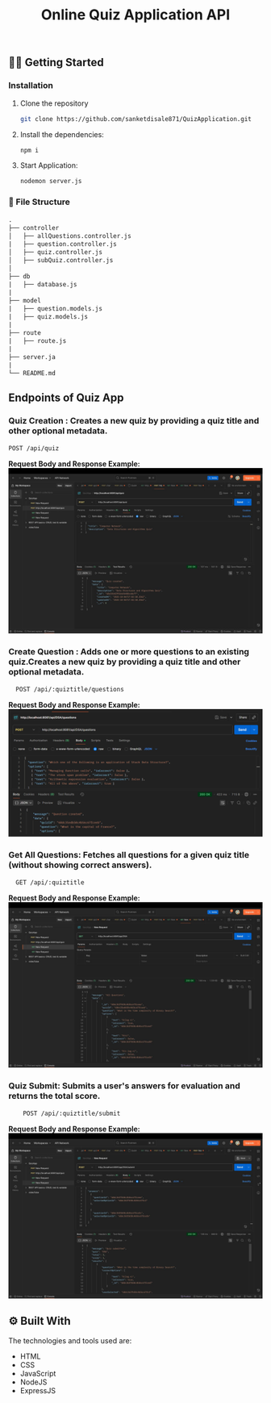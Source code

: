 <!-- PROJECT LOGO -->
<div align="center">
    <!-- <img src="./controllers/logo.png" alt="GlobalEase Logo" width="150"> -->
    <!-- <img src="./public/img/logo.png" alt="GlobalEase Logo" width="150"> -->
  <h1 align="center"><b>Online Quiz Application API</b></h1>

</div>

<!-- ABOUT THE PROJECT -->
<br>

<!-- ## ♾️ Problem Statement

Enhancing Customer Experience in Banking and Finance - Empowering Customers with AI-Driven Financial Insights.

## ♾️ Solution

Citiwise is a personalized financial advisory platform designed to help users make better financial decisions with features like a dual scoring system to monitor credit and financial health, AI-driven spending and saving goals, and personalized investment suggestions based on risk tolerance and income. It enables families to manage all accounts in one place, offering clear visualizations for better financial tracking. Additionally, Citiwise includes innovative tools like citiGPT, an AI financial assistant, a gamified self-paced learning path for financial literacy, and daily learning challenges to encourage user engagement and improve financial management skills. -->

<!-- GETTING STARTED -->

## 🧑‍💻 Getting Started

### Installation

1. Clone the repository

   ```sh
   git clone https://github.com/sanketdisale871/QuizApplication.git
   ```

2. Install the dependencies:

   ```sh
   npm i
   ```

3. Start Application:
   ```sh
   nodemon server.js
   ```

### :file_folder: File Structure

```
.
├── controller
│   ├── allQuestions.controller.js
|   ├── question.controller.js
│   ├── quiz.controller.js
│   ├── subQuiz.controller.js
│
├── db
|   ├── database.js
|
├── model
|   ├── question.models.js
|   ├── quiz.models.js
|
├── route
|   ├── route.js
|
├── server.ja
|
└── README.md
```

<!-- CONTRIBUTING -->

## Endpoints of Quiz App

### Quiz Creation : Creates a new quiz by providing a quiz title and other optional metadata.

```sh
POST /api/quiz
```

**Request Body and Response Example:**  
 ![alt text](qzCreation.jpg)

### Create Question : Adds one or more questions to an existing quiz.Creates a new quiz by providing a quiz title and other optional metadata.

```sh
  POST /api/:quiztitle/questions
```

**Request Body and Response Example:**  
 ![alt text](creatQs.png)

### Get All Questions: Fetches all questions for a given quiz title (without showing correct answers).

```sh
  GET /api/:quiztitle
```

**Request Body and Response Example:**  
 ![alt text](getAllQns.jpg)

### Quiz Submit: Submits a user's answers for evaluation and returns the total score.

```sh
    POST /api/:quiztitle/submit
```

**Request Body and Response Example:**  
 ![My Family](qzSubmit.jpg)

## ⚙️ Built With

The technologies and tools used are:

- HTML
- CSS
- JavaScript
- NodeJS
- ExpressJS
